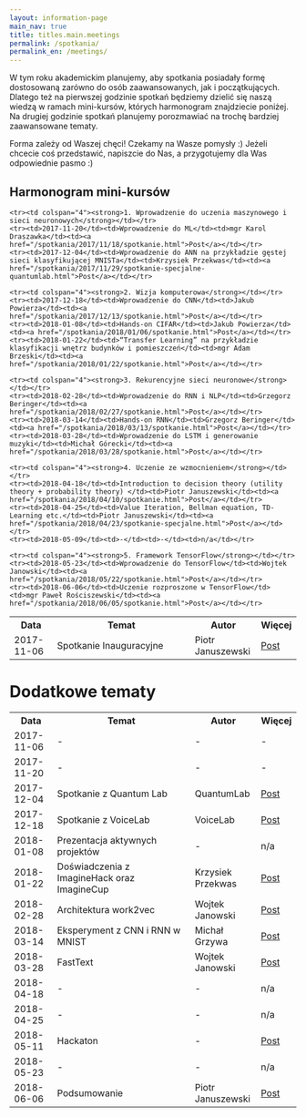 ```yaml
---
layout: information-page
main_nav: true
title: titles.main.meetings
permalink: /spotkania/
permalink_en: /meetings/
---
```


W tym roku akademickim planujemy, aby spotkania posiadały formę dostosowaną zarówno do osób zaawansowanych, jak i początkujących.
Dlatego też na pierwszej godzinie spotkań będziemy dzielić się naszą wiedzą w ramach mini-kursów, których harmonogram znajdziecie
poniżej. Na drugiej godzinie spotkań planujemy porozmawiać na trochę bardziej zaawansowane tematy.

Forma zależy od Waszej chęci! Czekamy na Wasze pomysły :) Jeżeli chcecie coś przedstawić, napiszcie do Nas, a przygotujemy dla Was
odpowiednie pasmo :)

## Harmonogram mini-kursów

<table>
    <tr>
        <th style="width:15%;">Data</th>
        <th style="width:48%;">Temat</th>
        <th style="width:23%;">Autor</th>
        <th style="width:14%;">Więcej</th>
    </tr>
    <tr><td>2017-11-06</td><td>Spotkanie Inauguracyjne</td><td>Piotr Januszewski</td><td><a href="/spotkania/2017/11/08/spotkanie-inauguracyjne-podsumowanie.html">Post</a></td></tr>

    <tr><td colspan="4"><strong>1. Wprowadzenie do uczenia maszynowego i sieci neuronowych</strong></td></tr>
    <tr><td>2017-11-20</td><td>Wprowadzenie do ML</td><td>mgr Karol Draszawka</td><td><a href="/spotkania/2017/11/18/spotkanie.html">Post</a></td></tr>
    <tr><td>2017-12-04</td><td>Wprowadzenie do ANN na przykładzie gęstej sieci klasyfikującej MNISTa</td><td>Krzysiek Przekwas</td><td><a href="/spotkania/2017/11/29/spotkanie-specjalne-quantumlab.html">Post</a></td></tr>

    <tr><td colspan="4"><strong>2. Wizja komputerowa</strong></td></tr>
    <tr><td>2017-12-18</td><td>Wprowadzenie do CNN</td><td>Jakub Powierza</td><td><a href="/spotkania/2017/12/13/spotkanie.html">Post</a></td></tr>
    <tr><td>2018-01-08</td><td>Hands-on CIFAR</td><td>Jakub Powierza</td><td><a href="/spotkania/2018/01/06/spotkanie.html">Post</a></td></tr>
    <tr><td>2018-01-22</td><td>“Transfer Learning” na przykładzie klasyfikacji wnętrz budynków i pomieszczeń</td><td>mgr Adam Brzeski</td><td><a href="/spotkania/2018/01/22/spotkanie.html">Post</a></td></tr>

    <tr><td colspan="4"><strong>3. Rekurencyjne sieci neuronowe</strong></td></tr>
    <tr><td>2018-02-28</td><td>Wprowadzenie do RNN i NLP</td><td>Grzegorz Beringer</td><td><a href="/spotkania/2018/02/27/spotkanie.html">Post</a></td></tr>
    <tr><td>2018-03-14</td><td>Hands-on RNN</td><td>Grzegorz Beringer</td><td><a href="/spotkania/2018/03/13/spotkanie.html">Post</a></td></tr>
    <tr><td>2018-03-28</td><td>Wprowadzenie do LSTM i generowanie muzyki</td><td>Michał Górecki</td><td><a href="/spotkania/2018/03/28/spotkanie.html">Post</a></td></tr>

    <tr><td colspan="4"><strong>4. Uczenie ze wzmocnieniem</strong></td></tr>
    <tr><td>2018-04-18</td><td>Introduction to decision theory (utility theory + probability theory) </td><td>Piotr Januszewski</td><td><a href="/spotkania/2018/04/10/spotkanie.html">Post</a></td></tr>
    <tr><td>2018-04-25</td><td>Value Iteration, Bellman equation, TD-Learning etc.</td><td>Piotr Januszewski</td><td><a href="/spotkania/2018/04/23/spotkanie-specjalne.html">Post</a></td></tr>
    <tr><td>2018-05-09</td><td>-</td><td>-</td><td>n/a</td></tr>

    <tr><td colspan="4"><strong>5. Framework TensorFlow</strong></td></tr>
    <tr><td>2018-05-23</td><td>Wprowadzenie do TensorFlow</td><td>Wojtek Janowski</td><td><a href="/spotkania/2018/05/22/spotkanie.html">Post</a></td></tr>
    <tr><td>2018-06-06</td><td>Uczenie rozproszone w TensorFlow</td><td>mgr Paweł Rościszewski</td><td><a href="/spotkania/2018/06/05/spotkanie.html">Post</a></td></tr>

</table>

# Dodatkowe tematy

<table>
    <tr>
        <th style="width:15%;">Data</th>
        <th style="width:48%;">Temat</th>
        <th style="width:23%;">Autor</th>
        <th style="width:14%;">Więcej</th>
    </tr>
    <tr><td>2017-11-06</td><td>-</td><td>-</td><td>-</td></tr>
    <tr><td>2017-11-20</td><td>-</td><td>-</td><td>-</td></tr>
    <tr><td>2017-12-04</td><td>Spotkanie z Quantum Lab</td><td>QuantumLab</td><td><a href="/spotkania/2017/11/29/spotkanie-specjalne-quantumlab.html">Post</a></td></tr>
    <tr><td>2017-12-18</td><td>Spotkanie z VoiceLab</td><td>VoiceLab</td><td><a href="/spotkania/2017/12/13/spotkanie.html">Post</a></td></tr>
    <tr><td>2018-01-08</td><td>Prezentacja aktywnych projektów</td><td>-</td><td>n/a</td></tr>
    <tr><td>2018-01-22</td><td>Doświadczenia z ImagineHack oraz ImagineCup</td><td>Krzysiek Przekwas</td><td><a href="/spotkania/2018/01/22/spotkanie.html">Post</a></td></tr>
    <tr><td>2018-02-28</td><td>Architektura work2vec</td><td>Wojtek Janowski</td><td><a href="/spotkania/2018/02/27/spotkanie.html">Post</a></td></tr>
    <tr><td>2018-03-14</td><td>Eksperyment z CNN i RNN w MNIST</td><td>Michał Grzywa</td><td><a href="/spotkania/2018/03/13/spotkanie.html">Post</a></td></tr>
    <tr><td>2018-03-28</td><td>FastText</td><td>Wojtek Janowski</td><td><a href="/spotkania/2018/03/28/spotkanie.html">Post</a></td></tr>
    <tr><td>2018-04-18</td><td>-</td><td>-</td><td>n/a</td></tr>
    <tr><td>2018-04-25</td><td>-</td><td>-</td><td>n/a</td></tr>
    <tr><td>2018-05-11</td><td>Hackaton</td><td>-</td><td><a href="/spotkania/2018/05/15/hackaton.html">Post</a></td></tr>
    <tr><td>2018-05-23</td><td>-</td><td>-</td><td>n/a</td></tr>
    <tr><td>2018-06-06</td><td>Podsumowanie</td><td>Piotr Januszewski</td><td><a href="/spotkania/2018/06/05/spotkanie.html">Post</a></td></tr>
</table>

